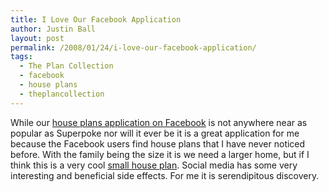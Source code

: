 ```yaml
---
title: I Love Our Facebook Application
author: Justin Ball
layout: post
permalink: /2008/01/24/i-love-our-facebook-application/
tags:
  - The Plan Collection
  - facebook
  - house plans
  - theplancollection
---
```


While our [house plans application on Facebook][1] is not anywhere near as popular as Superpoke nor will it ever be it is a great application for me because the Facebook users find house plans that I have never noticed before. With the family being the size it is we need a larger home, but if I think this is a very cool [small house plan][2]. Social media has some very interesting and beneficial side effects. For me it is serendipitous discovery.

 [1]: http://apps.facebook.com/house-plans/Default.aspx "ThePlanCollection.com has a Facebook application.  Find it here.  Then install it.  Then love."
 [2]: http://www.theplancollection.com/house-plans/home-plan-14593 "small house plans"